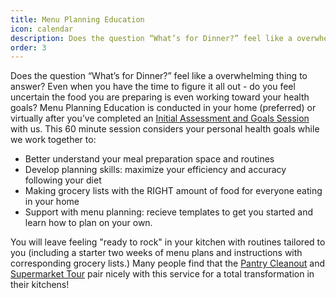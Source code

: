```yaml
---
title: Menu Planning Education
icon: calendar
description: Does the question “What’s for Dinner?” feel like a overwhelming thing to answer? Even when you have the time to figure it all out - do you feel uncertain the food you are preparing is even working toward your health goals? Menu Planning  Education is conducted online after you’ve completed an Initial Assessment and Goals Session. We'll teach you how to optimize your meal planning and simplify food preparation. We'll also include custom template menus to get started!
order: 3
---
```


Does the question “What’s for Dinner?” feel like a overwhelming thing to answer? Even when you have the time to figure it all out - do you feel uncertain the food you are preparing is even working toward your health goals? Menu Planning  Education is conducted in your home (preferred) or virtually after you’ve completed an [Initial Assessment and Goals Session](/services/initial/) with us. This 60 minute session considers your personal health goals while we work together to:

* Better understand your meal preparation space and routines
* Develop planning skills: maximize your efficiency and accuracy following your diet
* Making grocery lists with the RIGHT amount of food for everyone eating in your home
* Support with menu planning: recieve templates to get you started and learn how to plan on your own.

You will leave feeling "ready to rock" in your kitchen with routines tailored to you (including a starter two weeks of menu plans and instructions with corresponding grocery lists.) Many people find that the [Pantry Cleanout](/services/pantry/) and [Supermarket Tour](/services/supermarket/) pair nicely with this service for a total transformation in their kitchens!

